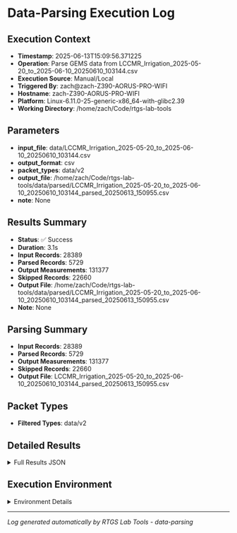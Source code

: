 # Data-Parsing Execution Log

## Execution Context
- **Timestamp**: 2025-06-13T15:09:56.371225
- **Operation**: Parse GEMS data from LCCMR_Irrigation_2025-05-20_to_2025-06-10_20250610_103144.csv
- **Execution Source**: Manual/Local
- **Triggered By**: zach@zach-Z390-AORUS-PRO-WIFI
- **Hostname**: zach-Z390-AORUS-PRO-WIFI
- **Platform**: Linux-6.11.0-25-generic-x86_64-with-glibc2.39
- **Working Directory**: /home/zach/Code/rtgs-lab-tools

## Parameters
- **input_file**: data/LCCMR_Irrigation_2025-05-20_to_2025-06-10_20250610_103144.csv
- **output_format**: csv
- **packet_types**: data/v2
- **output_file**: /home/zach/Code/rtgs-lab-tools/data/parsed/LCCMR_Irrigation_2025-05-20_to_2025-06-10_20250610_103144_parsed_20250613_150955.csv
- **note**: None

## Results Summary
- **Status**: ✅ Success
- **Duration**: 3.1s
- **Input Records**: 28389
- **Parsed Records**: 5729
- **Output Measurements**: 131377
- **Skipped Records**: 22660
- **Output File**: /home/zach/Code/rtgs-lab-tools/data/parsed/LCCMR_Irrigation_2025-05-20_to_2025-06-10_20250610_103144_parsed_20250613_150955.csv
- **Note**: None

## Parsing Summary
- **Input Records**: 28389
- **Parsed Records**: 5729
- **Output Measurements**: 131377
- **Skipped Records**: 22660
- **Output File**: LCCMR_Irrigation_2025-05-20_to_2025-06-10_20250610_103144_parsed_20250613_150955.csv

## Packet Types
- **Filtered Types**: data/v2

## Detailed Results
<details>
<summary>Full Results JSON</summary>

```json
{
  "success": true,
  "input_records": 28389,
  "parsed_records": 5729,
  "output_measurements": 131377,
  "skipped_records": 22660,
  "output_file": "/home/zach/Code/rtgs-lab-tools/data/parsed/LCCMR_Irrigation_2025-05-20_to_2025-06-10_20250610_103144_parsed_20250613_150955.csv",
  "start_time": "2025-06-13T15:09:53.236743",
  "end_time": "2025-06-13T15:09:56.371215",
  "note": null
}
```
</details>

## Execution Environment
<details>
<summary>Environment Details</summary>

```json
{
  "timestamp": "2025-06-13T15:09:56.371225",
  "user": "zach",
  "hostname": "zach-Z390-AORUS-PRO-WIFI",
  "platform": "Linux-6.11.0-25-generic-x86_64-with-glibc2.39",
  "python_version": "3.12.3",
  "working_directory": "/home/zach/Code/rtgs-lab-tools",
  "script_path": "/home/zach/Code/rtgs-lab-tools/src/rtgs_lab_tools/data_parser/cli.py",
  "tool_name": "data-parsing",
  "environment_variables": {
    "CI": "false",
    "GITHUB_ACTIONS": "false",
    "GITHUB_ACTOR": null,
    "GITHUB_WORKFLOW": null,
    "GITHUB_RUN_ID": null,
    "MCP_SESSION": "false",
    "MCP_USER": null
  },
  "execution_source": "Manual/Local",
  "triggered_by": "zach@zach-Z390-AORUS-PRO-WIFI"
}
```
</details>

---
*Log generated automatically by RTGS Lab Tools - data-parsing*
